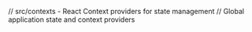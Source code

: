 // src/contexts - React Context providers for state management
// Global application state and context providers
